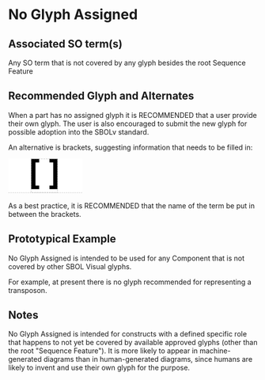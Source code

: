 # No Glyph Assigned

## Associated SO term(s)
Any SO term that is not covered by any glyph besides the root Sequence Feature

## Recommended Glyph and Alternates

When a part has no assigned glyph it is RECOMMENDED that a user provide their own glyph. The user is also encouraged to submit the new glyph for possible adoption into the SBOLv standard.

An alternative is brackets, suggesting information that needs to be filled in:

![glyph specification](no-glyph-assigned-specification.png)

As a best practice, it is RECOMMENDED that the name of the term be put in between the brackets.

## Prototypical Example

No Glyph Assigned is intended to be used for any Component that is not covered by other SBOL Visual glyphs.

For example, at present there is no glyph recommended for representing a transposon.


## Notes
No Glyph Assigned is intended for constructs with a defined specific role that happens to not yet be covered by available approved glyphs (other than the root "Sequence Feature"). It is more likely to appear in machine-generated diagrams than in human-generated diagrams, since humans are likely to invent and use their own glyph for the purpose.
